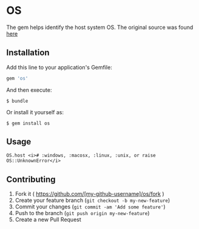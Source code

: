 # OS

The gem helps identify the host system OS.
The original source was found <a href="http://stackoverflow.com/questions/11784109/detecting-operating-systems-in-ruby/20579735#20579735">here</a>

## Installation

Add this line to your application's Gemfile:

```ruby
gem 'os'
```

And then execute:

    $ bundle

Or install it yourself as:

    $ gem install os

## Usage

```
OS.host <i># :windows, :macosx, :linux, :unix, or raise OS::UnknownError</i>
```

## Contributing

1. Fork it ( https://github.com/[my-github-username]/os/fork )
2. Create your feature branch (`git checkout -b my-new-feature`)
3. Commit your changes (`git commit -am 'Add some feature'`)
4. Push to the branch (`git push origin my-new-feature`)
5. Create a new Pull Request
